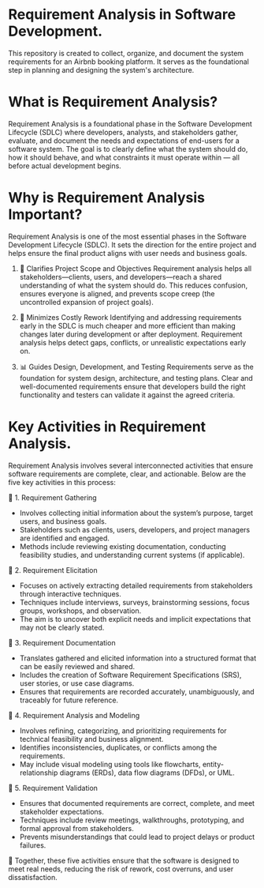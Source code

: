 # Requirement Analysis in Software Development.
This repository is created to collect, organize, and document the system requirements for an Airbnb booking platform. It serves as the foundational step in planning and designing the system's architecture.

# What is Requirement Analysis?
Requirement Analysis is a foundational phase in the Software Development Lifecycle (SDLC) where developers, analysts, and stakeholders gather, evaluate, and document the needs and expectations of end-users for a software system. The goal is to clearly define what the system should do, how it should behave, and what constraints it must operate within — all before actual development begins.

# Why is Requirement Analysis Important? 

Requirement Analysis is one of the most essential phases in the Software Development Lifecycle (SDLC). It sets the direction for the entire project and helps ensure the final product aligns with user needs and business goals.

1. 🎯 Clarifies Project Scope and Objectives
Requirement analysis helps all stakeholders—clients, users, and developers—reach a shared understanding of what the system should do. This reduces confusion, ensures everyone is aligned, and prevents scope creep (the uncontrolled expansion of project goals).

2. 💸 Minimizes Costly Rework
Identifying and addressing requirements early in the SDLC is much cheaper and more efficient than making changes later during development or after deployment. Requirement analysis helps detect gaps, conflicts, or unrealistic expectations early on.

3. 📊 Guides Design, Development, and Testing
Requirements serve as the foundation for system design, architecture, and testing plans. Clear and well-documented requirements ensure that developers build the right functionality and testers can validate it against the agreed criteria.

# Key Activities in Requirement Analysis.

Requirement Analysis involves several interconnected activities that ensure software requirements are complete, clear, and actionable. Below are the five key activities in this process:

🔹 1. Requirement Gathering
- Involves collecting initial information about the system’s purpose, target users, and business goals.
- Stakeholders such as clients, users, developers, and project managers are identified and engaged.
- Methods include reviewing existing documentation, conducting feasibility studies, and understanding current systems (if applicable).

🔹 2. Requirement Elicitation
- Focuses on actively extracting detailed requirements from stakeholders through interactive techniques.
- Techniques include interviews, surveys, brainstorming sessions, focus groups, workshops, and observation.
- The aim is to uncover both explicit needs and implicit expectations that may not be clearly stated.

🔹 3. Requirement Documentation
- Translates gathered and elicited information into a structured format that can be easily reviewed and shared.
- Includes the creation of Software Requirement Specifications (SRS), user stories, or use case diagrams.
- Ensures that requirements are recorded accurately, unambiguously, and traceably for future reference.

🔹 4. Requirement Analysis and Modeling
- Involves refining, categorizing, and prioritizing requirements for technical feasibility and business alignment.
- Identifies inconsistencies, duplicates, or conflicts among the requirements.
- May include visual modeling using tools like flowcharts, entity-relationship diagrams (ERDs), data flow diagrams (DFDs), or UML.

🔹 5. Requirement Validation
- Ensures that documented requirements are correct, complete, and meet stakeholder expectations.
- Techniques include review meetings, walkthroughs, prototyping, and formal approval from stakeholders.
- Prevents misunderstandings that could lead to project delays or product failures.

📎 Together, these five activities ensure that the software is designed to meet real needs, reducing the risk of rework, cost overruns, and user dissatisfaction.
